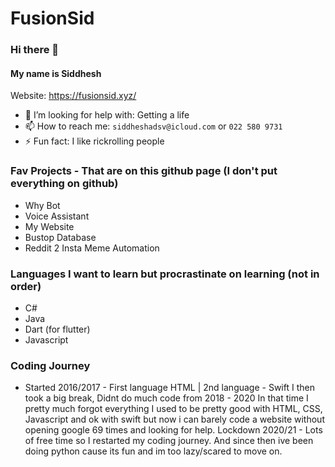 # FusionSid

### Hi there 👋

#### My name is Siddhesh

Website: https://fusionsid.xyz/

- 🤔 I’m looking for help with: Getting a life
- 📫 How to reach me: ```siddheshadsv@icloud.com``` or ```022 580 9731```
- ⚡ Fun fact: I like rickrolling people

### Fav Projects - That are on this github page (I don't put everything on github)
- Why Bot
- Voice Assistant
- My Website
- Bustop Database
- Reddit 2 Insta Meme Automation


### Languages I want to learn but procrastinate on learning (not in order)
- C#
- Java
- Dart (for flutter)
- Javascript

### Coding Journey
- Started 2016/2017 - First language HTML | 2nd language - Swift
I then took a big break, Didnt do much code from 2018 - 2020
In that time I pretty much forgot everything
I used to be pretty good with HTML, CSS, Javascript and ok with swift but now i can barely code a website without opening google 69 times and looking for help.
Lockdown 2020/21 - Lots of free time so I restarted my coding journey.
And since then ive been doing python cause its fun and im too lazy/scared to move on.
